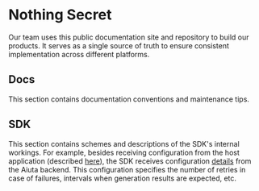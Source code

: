 # Nothing Secret

Our team uses this public documentation site and repository to build our products. It serves as a single source of truth to ensure consistent implementation across different platforms. 

## Docs

This section contains documentation conventions and maintenance tips.


## SDK
This section contains schemes and descriptions of the SDK's internal workings.
For example, besides receiving configuration from the host application (described [here](../sdk/about/developer/configuration.md)), the SDK receives configuration [details](./sdk/subscription-details.md) from the Aiuta backend. This configuration specifies the number of retries in case of failures, intervals when generation results are expected, etc.  
